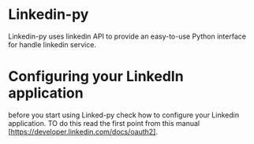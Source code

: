 # Linkedin-py

Linkedin-py uses linkedin API to provide an easy-to-use Python interface for handle linkedin service.

# Configuring your LinkedIn application

before you start using Linked-py check how to configure your Linkedin application. TO do this read the first point from
this manual [https://developer.linkedin.com/docs/oauth2].


